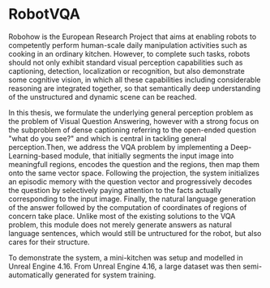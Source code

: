 # RobotVQA

   Robohow is the European Research Project that aims at enabling robots to competently perform human-scale daily manipulation activities such as cooking in an ordinary kitchen. However, to complete such tasks, robots should not only exhibit standard visual perception capabilities such as captioning, detection, localization or recognition, but also demonstrate some cognitive vision, in which all these capabilities including considerable reasoning are integrated together, so that semantically deep understanding of the unstructured and dynamic scene can be reached. 
   
   In this thesis, we formulate the underlying general perception problem as the problem of Visual Question Answering, however with a strong focus on the subproblem of dense captioning referring to the open-ended question "what do you see?" and which is central in tackling general perception.Then, we address the VQA problem by implementing a Deep-Learning-based module, that initially segments the input image into meaningfull regions, encodes the question and the regions, then map them onto the same vector space. Following the projection, the system initializes an episodic memory with the question vector and progressively decodes the question by selectively paying attention to the facts actually corresponding to the input image. Finally, the natural language generation of the answer followed by the computation of coordinates of regions of concern take place. Unlike most of the existing solutions to the VQA problem, this module does not merely generate answers as natural language sentences, which would still be untructured for the robot, but also cares for their structure.
   
  To demonstrate the system, a mini-kitchen was setup and modelled in Unreal Engine 4.16. From Unreal Engine 4.16, a large dataset was then semi-automatically generated  for system training.
